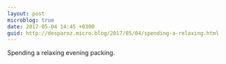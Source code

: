 ```yaml
---
layout: post
microblog: true
date: 2017-05-04 14:45 +0300
guid: http://desparoz.micro.blog/2017/05/04/spending-a-relaxing.html
---
```

Spending a relaxing evening packing.
